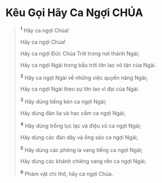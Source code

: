 # Kêu Gọi Hãy Ca Ngợi CHÚA

> <sup><b>1</b></sup> Hãy ca ngợi Chúa!
>
> Hãy ca ngợi Chúa!
>
> Hãy ca ngợi Ðức Chúa Trời trong nơi thánh Ngài;
>
> Hãy ca ngợi Ngài trong bầu trời lớn lao vô tận của Ngài.
>
> <sup><b>2</b></sup> Hãy ca ngợi Ngài về những việc quyền năng Ngài;
>
> Hãy ca ngợi Ngài theo sự lớn lao vĩ đại của Ngài.
>
> <sup><b>3</b></sup> Hãy dùng tiếng kèn ca ngợi Ngài;
>
> Hãy dùng đàn lia và hạc cầm ca ngợi Ngài;
>
> <sup><b>4</b></sup> Hãy dùng trống lục lạc và điệu vũ ca ngợi Ngài;
>
> Hãy dùng các đàn dây và ống sáo ca ngợi Ngài;
>
> <sup><b>5</b></sup> Hãy dùng các phèng la vang tiếng ca ngợi Ngài;
>
> Hãy dùng các khánh chiêng vang rền ca ngợi Ngài;
>
> <sup><b>6</b></sup> Phàm vật chi thở, hãy ca ngợi Chúa.
